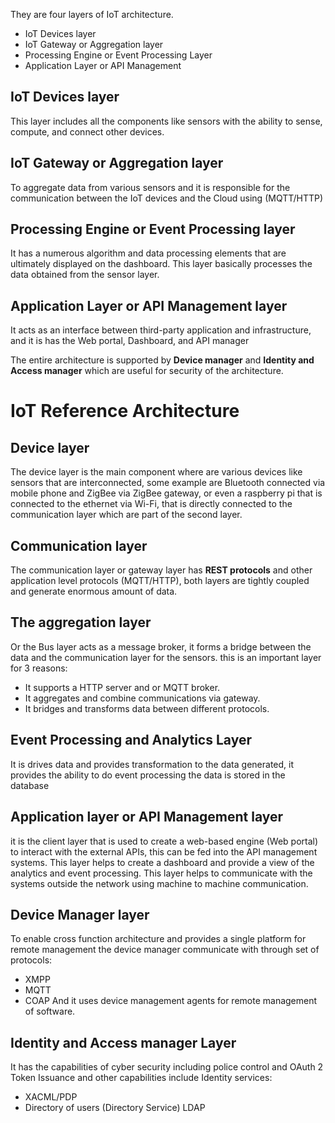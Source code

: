 They are four layers of IoT architecture.
- IoT Devices layer
- IoT Gateway or Aggregation layer
- Processing Engine or Event Processing Layer
- Application Layer or API Management

## IoT Devices layer
This layer includes all the components like sensors with the ability to sense, compute, and connect other devices. 

## IoT Gateway or Aggregation layer
To aggregate data from various sensors and it is responsible for the communication between the IoT devices and the Cloud using (MQTT/HTTP)

## Processing Engine or Event Processing layer
It has a numerous algorithm and data processing elements that are ultimately displayed on the dashboard. This layer basically processes the data obtained from the sensor layer.

## Application Layer or API Management layer
It acts as an interface between third-party application and infrastructure, and it is has the Web portal, Dashboard, and API manager


The entire architecture is supported by **Device manager** and **Identity and Access manager** which are useful for security of the architecture.

# IoT Reference Architecture

## Device layer
The device layer is the main component where are various devices like sensors that are interconnected, some example are Bluetooth connected via mobile phone and ZigBee via ZigBee gateway, or even a raspberry pi that is connected to the ethernet via Wi-Fi, that is directly connected to the communication layer which are part of the second layer.

## Communication layer
The communication layer or gateway layer has **REST protocols** and other application level protocols (MQTT/HTTP), both layers are tightly coupled and generate enormous amount of data.

## The aggregation layer
Or the Bus layer acts as a message broker, it forms a bridge between the data and the communication layer for the sensors.
this is an important layer for 3 reasons:
- It supports a HTTP server and or MQTT broker.
- It aggregates and combine communications via gateway.
- It bridges and transforms data between different protocols.

## Event Processing and Analytics Layer
It is drives data and provides transformation to the data generated, it provides the ability to do event processing the data is stored in the database

## Application layer or API Management layer
it is the client layer that is used to create a web-based engine (Web portal) to interact with the external APIs, this can be fed into the API management systems.
This layer helps to create a dashboard and provide a view of the analytics and event processing.
This layer helps to communicate with the systems outside the network using machine to machine communication.

## Device Manager layer
To enable cross function architecture and provides a single platform for remote management the device manager communicate with through set of protocols:
- XMPP
- MQTT
- COAP
And it uses device management agents for remote management of software.

## Identity and Access manager Layer
It has the capabilities of cyber security including police control and OAuth 2 Token Issuance and other capabilities include Identity services:
- XACML/PDP
- Directory of users (Directory Service) LDAP


